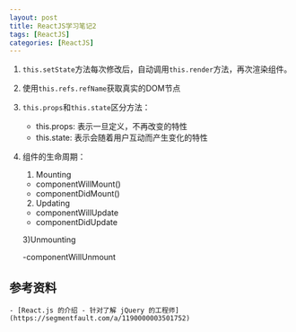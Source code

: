 ```yaml
---
layout: post
title: ReactJS学习笔记2
tags: [ReactJS]
categories: [ReactJS]
---
```






1. `this.setState`方法每次修改后，自动调用`this.render`方法，再次渲染组件。

2. 使用`this.refs.refName`获取真实的DOM节点

3. `this.props`和`this.state`区分方法：

    - this.props: 表示一旦定义，不再改变的特性
    - this.state: 表示会随着用户互动而产生变化的特性

4. 组件的生命周期：
    1) Mounting

    - componentWillMount()
    - componentDidMount()

    2) Updating

    - componentWillUpdate
    - componentDidUpdate

    3)Unmounting

    -componentWillUnmount



## 参考资料

    - [React.js 的介绍 - 针对了解 jQuery 的工程师](https://segmentfault.com/a/1190000003501752)